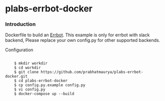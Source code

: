 # plabs-errbot-docker

### Introduction
Dockerfile to build an [Errbot](http://errbot.io).
This example is only for errbot with slack backend, Please replace your own config.py for other supported backends.

Configuration
~~~~~~~~~~~~~

    $ mkdir workdir
    $ cd workdir
    $ git clone https://github.com/prabhatmaurya/plabs-errbot-docker.git
    $ cd plabs-errbot-docker
    $ cp config.py.example config.py
    $ vi config.py
    $ docker-compose up --build
~~~~~~~~~~~~~
